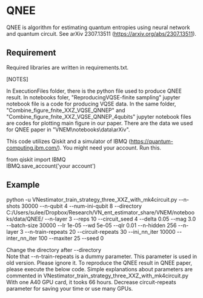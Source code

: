 # QNEE
QNEE is algorithm for estimating quantum entropies using neural network and quantum circuit. See arXiv 2307.13511 (https://arxiv.org/abs/2307.13511).

## Requirement 

Required libraries are written in requirements.txt.

[NOTES]

In ExecutionFiles folder, there is the python file used to produce QNEE result. 
In notebooks foler, "ReproducingVQSE-finite sampling" jupyter notebook file is a code for producing VQSE data. In the same folder, "Combine_figure_fnite_XXZ_VQSE_QNNEP" and "Combine_figure_fnite_XXZ_VQSE_QNNEP_4qubits" jupyter notebook files are codes for plotting main figure in our paper.
There are the data we used for QNEE paper in "VNEM\notebooks\data\arXiv".


This code utilizes Qiskit and a simulator of IBMQ (https://quantum-computing.ibm.com/). You might need your account. Run this. 

from qiskit import IBMQ               
IBMQ.save_account('your account')     


## Example 

python -u VNestimator_train_strategy_three_XXZ_with_mk4circuit.py --n-shots 30000 --n-qubit 4 --num-ini-qubit 8 --directory C:/Users/sulee/Dropbox/Research/VN_ent_estimator_share/VNEM/notebooks/data/QNEE/ --n-layer 3 --reps 10 --circuit_seed 4 --delta 0.05 --mag 3.0 --batch-size 30000 --lr 1e-05 --wd 5e-05 --qlr 0.01 --n-hidden 256 --n-layer 3 --n-train-repeats 20 --circuit-repeats 30 --ini_nn_iter 10000 --inter_nn_iter 100 --maxiter 25 --seed 0 

Change the directory after --directory   
Note that --n-train-repeats is a dummy parameter. This parameter is used in old version. Please ignore it. 
To reproduce the QNEE result in QNEE paper, please execute the below code. Simple explanations about parameters are commented in VNestimator_train_strategy_three_XXZ_with_mk4circuit.py
With one A40 GPU card, it tooks 66 hours. Decrease circuit-repeats parameter for saving your time or use many GPUs.
